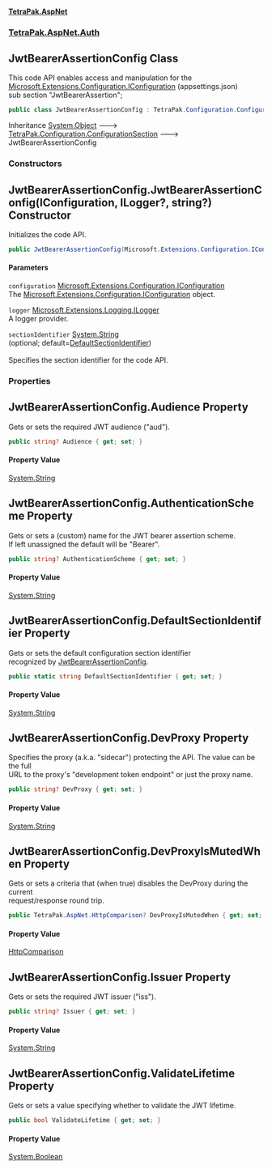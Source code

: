 #### [TetraPak.AspNet](index.md 'index')
### [TetraPak.AspNet.Auth](TetraPak_AspNet_Auth.md 'TetraPak.AspNet.Auth')
## JwtBearerAssertionConfig Class
This code API enables access and manipulation for the [Microsoft.Extensions.Configuration.IConfiguration](https://docs.microsoft.com/en-us/dotnet/api/Microsoft.Extensions.Configuration.IConfiguration 'Microsoft.Extensions.Configuration.IConfiguration') (appsettings.json)  
sub section "JwtBearerAssertion";  
```csharp
public class JwtBearerAssertionConfig : TetraPak.Configuration.ConfigurationSection
```

Inheritance [System.Object](https://docs.microsoft.com/en-us/dotnet/api/System.Object 'System.Object') &#129106; [TetraPak.Configuration.ConfigurationSection](https://docs.microsoft.com/en-us/dotnet/api/TetraPak.Configuration.ConfigurationSection 'TetraPak.Configuration.ConfigurationSection') &#129106; JwtBearerAssertionConfig  
### Constructors
<a name='TetraPak_AspNet_Auth_JwtBearerAssertionConfig_JwtBearerAssertionConfig(Microsoft_Extensions_Configuration_IConfiguration_Microsoft_Extensions_Logging_ILogger__string_)'></a>
## JwtBearerAssertionConfig.JwtBearerAssertionConfig(IConfiguration, ILogger?, string?) Constructor
Initializes the code API.   
```csharp
public JwtBearerAssertionConfig(Microsoft.Extensions.Configuration.IConfiguration configuration, Microsoft.Extensions.Logging.ILogger? logger, string? sectionIdentifier=null);
```
#### Parameters
<a name='TetraPak_AspNet_Auth_JwtBearerAssertionConfig_JwtBearerAssertionConfig(Microsoft_Extensions_Configuration_IConfiguration_Microsoft_Extensions_Logging_ILogger__string_)_configuration'></a>
`configuration` [Microsoft.Extensions.Configuration.IConfiguration](https://docs.microsoft.com/en-us/dotnet/api/Microsoft.Extensions.Configuration.IConfiguration 'Microsoft.Extensions.Configuration.IConfiguration')  
The [Microsoft.Extensions.Configuration.IConfiguration](https://docs.microsoft.com/en-us/dotnet/api/Microsoft.Extensions.Configuration.IConfiguration 'Microsoft.Extensions.Configuration.IConfiguration') object.  
  
<a name='TetraPak_AspNet_Auth_JwtBearerAssertionConfig_JwtBearerAssertionConfig(Microsoft_Extensions_Configuration_IConfiguration_Microsoft_Extensions_Logging_ILogger__string_)_logger'></a>
`logger` [Microsoft.Extensions.Logging.ILogger](https://docs.microsoft.com/en-us/dotnet/api/Microsoft.Extensions.Logging.ILogger 'Microsoft.Extensions.Logging.ILogger')  
A logger provider.  
  
<a name='TetraPak_AspNet_Auth_JwtBearerAssertionConfig_JwtBearerAssertionConfig(Microsoft_Extensions_Configuration_IConfiguration_Microsoft_Extensions_Logging_ILogger__string_)_sectionIdentifier'></a>
`sectionIdentifier` [System.String](https://docs.microsoft.com/en-us/dotnet/api/System.String 'System.String')  
(optional; default=[DefaultSectionIdentifier](TetraPak_AspNet_Auth_JwtBearerAssertionConfig.md#TetraPak_AspNet_Auth_JwtBearerAssertionConfig_DefaultSectionIdentifier 'TetraPak.AspNet.Auth.JwtBearerAssertionConfig.DefaultSectionIdentifier'))<br/>  
Specifies the section identifier for the code API.   
  
  
### Properties
<a name='TetraPak_AspNet_Auth_JwtBearerAssertionConfig_Audience'></a>
## JwtBearerAssertionConfig.Audience Property
Gets or sets the required JWT audience ("aud").  
```csharp
public string? Audience { get; set; }
```
#### Property Value
[System.String](https://docs.microsoft.com/en-us/dotnet/api/System.String 'System.String')
  
<a name='TetraPak_AspNet_Auth_JwtBearerAssertionConfig_AuthenticationScheme'></a>
## JwtBearerAssertionConfig.AuthenticationScheme Property
Gets or sets a (custom) name for the JWT bearer assertion scheme.  
If left unassigned the default will be "Bearer".  
```csharp
public string? AuthenticationScheme { get; set; }
```
#### Property Value
[System.String](https://docs.microsoft.com/en-us/dotnet/api/System.String 'System.String')
  
<a name='TetraPak_AspNet_Auth_JwtBearerAssertionConfig_DefaultSectionIdentifier'></a>
## JwtBearerAssertionConfig.DefaultSectionIdentifier Property
Gets or sets the default configuration section identifier  
recognized by [JwtBearerAssertionConfig](TetraPak_AspNet_Auth_JwtBearerAssertionConfig.md 'TetraPak.AspNet.Auth.JwtBearerAssertionConfig').  
```csharp
public static string DefaultSectionIdentifier { get; set; }
```
#### Property Value
[System.String](https://docs.microsoft.com/en-us/dotnet/api/System.String 'System.String')
  
<a name='TetraPak_AspNet_Auth_JwtBearerAssertionConfig_DevProxy'></a>
## JwtBearerAssertionConfig.DevProxy Property
Specifies the proxy (a.k.a. "sidecar") protecting the API. The value can be the full  
URL to the proxy's "development token endpoint" or just the proxy name.  
```csharp
public string? DevProxy { get; set; }
```
#### Property Value
[System.String](https://docs.microsoft.com/en-us/dotnet/api/System.String 'System.String')
  
<a name='TetraPak_AspNet_Auth_JwtBearerAssertionConfig_DevProxyIsMutedWhen'></a>
## JwtBearerAssertionConfig.DevProxyIsMutedWhen Property
Gets or sets a criteria that (when true) disables the DevProxy during the current  
request/response round trip.   
```csharp
public TetraPak.AspNet.HttpComparison? DevProxyIsMutedWhen { get; set; }
```
#### Property Value
[HttpComparison](TetraPak_AspNet_HttpComparison.md 'TetraPak.AspNet.HttpComparison')
  
<a name='TetraPak_AspNet_Auth_JwtBearerAssertionConfig_Issuer'></a>
## JwtBearerAssertionConfig.Issuer Property
Gets or sets the required JWT issuer ("iss").  
```csharp
public string? Issuer { get; set; }
```
#### Property Value
[System.String](https://docs.microsoft.com/en-us/dotnet/api/System.String 'System.String')
  
<a name='TetraPak_AspNet_Auth_JwtBearerAssertionConfig_ValidateLifetime'></a>
## JwtBearerAssertionConfig.ValidateLifetime Property
Gets or sets a value specifying whether to validate the JWT lifetime.  
```csharp
public bool ValidateLifetime { get; set; }
```
#### Property Value
[System.Boolean](https://docs.microsoft.com/en-us/dotnet/api/System.Boolean 'System.Boolean')
  
